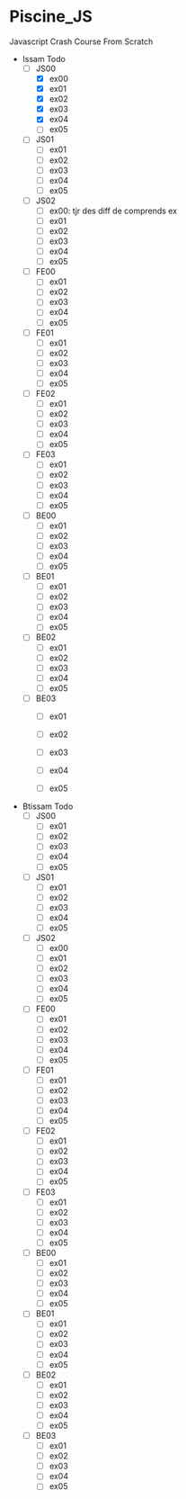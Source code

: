 # Piscine_JS
Javascript Crash Course From Scratch

- Issam Todo
  - [ ] JS00
    - [x] ex00
    - [x] ex01
    - [x] ex02
    - [x] ex03
    - [x] ex04
    - [ ] ex05
  - [ ] JS01
    - [ ] ex01
    - [ ] ex02
    - [ ] ex03
    - [ ] ex04
    - [ ] ex05
  - [ ] JS02
    - [ ] ex00: tjr des diff de comprends ex
    - [ ] ex01
    - [ ] ex02
    - [ ] ex03
    - [ ] ex04
    - [ ] ex05
  - [ ] FE00
    - [ ] ex01
    - [ ] ex02
    - [ ] ex03
    - [ ] ex04
    - [ ] ex05
  - [ ] FE01
    - [ ] ex01
    - [ ] ex02
    - [ ] ex03
    - [ ] ex04
    - [ ] ex05
  - [ ] FE02
    - [ ] ex01
    - [ ] ex02
    - [ ] ex03
    - [ ] ex04
    - [ ] ex05
  - [ ] FE03
    - [ ] ex01
    - [ ] ex02
    - [ ] ex03
    - [ ] ex04
    - [ ] ex05
  - [ ] BE00
    - [ ] ex01
    - [ ] ex02
    - [ ] ex03
    - [ ] ex04
    - [ ] ex05
  - [ ] BE01
    - [ ] ex01
    - [ ] ex02
    - [ ] ex03
    - [ ] ex04
    - [ ] ex05
  - [ ] BE02
    - [ ] ex01
    - [ ] ex02
    - [ ] ex03
    - [ ] ex04
    - [ ] ex05
  - [ ] BE03
    - [ ] ex01
    - [ ] ex02
    - [ ] ex03
    - [ ] ex04
    - [ ] ex05



- Btissam Todo
  - [ ] JS00
    - [ ] ex01
    - [ ] ex02
    - [ ] ex03
    - [ ] ex04
    - [ ] ex05
  - [ ] JS01
    - [ ] ex01
    - [ ] ex02
    - [ ] ex03
    - [ ] ex04
    - [ ] ex05
  - [ ] JS02
    - [ ] ex00
    - [ ] ex01
    - [ ] ex02
    - [ ] ex03
    - [ ] ex04
    - [ ] ex05
  - [ ] FE00
    - [ ] ex01
    - [ ] ex02
    - [ ] ex03
    - [ ] ex04
    - [ ] ex05
  - [ ] FE01
    - [ ] ex01
    - [ ] ex02
    - [ ] ex03
    - [ ] ex04
    - [ ] ex05
  - [ ] FE02
    - [ ] ex01
    - [ ] ex02
    - [ ] ex03
    - [ ] ex04
    - [ ] ex05
  - [ ] FE03
    - [ ] ex01
    - [ ] ex02
    - [ ] ex03
    - [ ] ex04
    - [ ] ex05
  - [ ] BE00
    - [ ] ex01
    - [ ] ex02
    - [ ] ex03
    - [ ] ex04
    - [ ] ex05
  - [ ] BE01
    - [ ] ex01
    - [ ] ex02
    - [ ] ex03
    - [ ] ex04
    - [ ] ex05
  - [ ] BE02
    - [ ] ex01
    - [ ] ex02
    - [ ] ex03
    - [ ] ex04
    - [ ] ex05
  - [ ] BE03
    - [ ] ex01
    - [ ] ex02
    - [ ] ex03
    - [ ] ex04
    - [ ] ex05